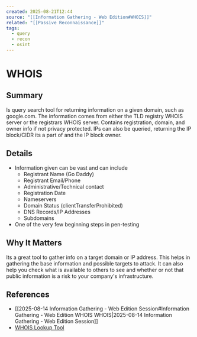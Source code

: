 ```yaml
---
created: 2025-08-21T12:44
source: "[[Information Gathering - Web Edition#WHOIS]]"
related: "[[Passive Reconnaissance]]"
tags:
  - query
  - recon
  - osint
---
```

# WHOIS

## Summary
Is query search tool for returning information on a given domain, such as google.com. The information comes from either the TLD registry WHOIS server or the registrars WHOIS server. Contains registration, domain, and owner info if not privacy protected. IPs can also be queried, returning the IP block/CIDR its a part of and the IP block owner.

## Details
- Information given can be vast and can include
	- Registrant Name (Go Daddy)
	- Registrant Email/Phone
	- Administrative/Technical contact
	- Registration Date
	- Nameservers
	- Domain Status (clientTransferProhibited)
	- DNS Records/IP Addresses
	- Subdomains
-  One of the very few beginning steps in pen-testing

## Why It Matters
Its a great tool to gather info on a target domain or IP address. This helps in gathering the base information and possible targets to attack. It can also help you check what is available to others to see and whether or not that public information is a risk to your company's infrastructure. 

## References
- [[2025-08-14 Information Gathering - Web Edition Session#Information Gathering - Web Edition WHOIS WHOIS|2025-08-14 Information Gathering - Web Edition Session]]
- [WHOIS Lookup Tool](https://whois.domaintools.com/)  
